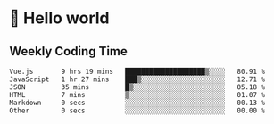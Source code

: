 # 🍻 Hello world

## Weekly Coding Time
<!--START_SECTION:waka-->

```text
Vue.js       9 hrs 19 mins   ████████████████████▒░░░░   80.91 %
JavaScript   1 hr 27 mins    ███▒░░░░░░░░░░░░░░░░░░░░░   12.71 %
JSON         35 mins         █▒░░░░░░░░░░░░░░░░░░░░░░░   05.18 %
HTML         7 mins          ▒░░░░░░░░░░░░░░░░░░░░░░░░   01.07 %
Markdown     0 secs          ░░░░░░░░░░░░░░░░░░░░░░░░░   00.13 %
Other        0 secs          ░░░░░░░░░░░░░░░░░░░░░░░░░   00.00 %
```

<!--END_SECTION:waka-->
